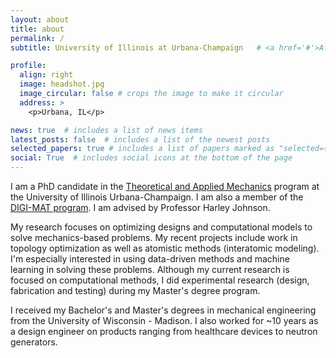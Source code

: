 ```yaml
---
layout: about
title: about
permalink: /
subtitle: University of Illinois at Urbana-Champaign   # <a href='#'>Affiliations</a>. 

profile:
  align: right
  image: headshot.jpg
  image_circular: false # crops the image to make it circular
  address: >
    <p>Urbana, IL</p>

news: true  # includes a list of news items
latest_posts: false  # includes a list of the newest posts
selected_papers: true # includes a list of papers marked as "selected={true}"
social: True  # includes social icons at the bottom of the page
---
```


I am a PhD candidate in the [Theoretical and Applied Mechanics](https://mechse.illinois.edu/graduate/graduate-degree-programs/phd-programs/phd-theoretical-and-applied-mechanics) program at the University of Illinois Urbana-Champaign.
I am also a member of the [DIGI-MAT program](https://digi-mat.ncsa.illinois.edu/).
I am advised by Professor Harley Johnson.

My research focuses on optimizing designs and computational models to solve mechanics-based problems.
My recent projects include work in topology optimization as well as atomistic methods (interatomic modeling).
I'm especially interested in using data-driven methods and machine learning in solving these problems.
Although my current research is focused on computational methods, I did experimental research (design, fabrication and testing) during my Master's degree program.

I received my Bachelor's and Master's degrees in mechanical engineering from the University of Wisconsin - Madison.
I also worked for ~10 years as a design engineer on products ranging from healthcare devices to neutron generators.
